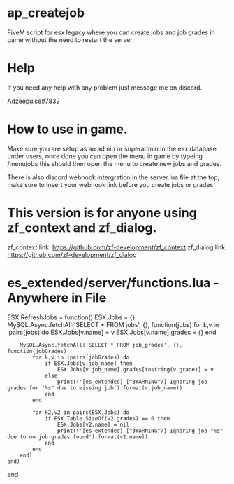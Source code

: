 # ap_createjob
 FiveM script for esx legacy where you can create jobs and job grades in game without the need to restart the server.

# Help

If you need any help with any problem just message me on discord.

Adzeepulse#7832

# How to use in game.

Make sure you are setup as an admin or superadmin in the esx database under users, once done you can open the menu in game by typeing /menujobs this should then open the menu to create new jobs and grades.

There is also discord webhook intergration in the server.lua file at the top, make sure to insert your webhook link before you create jobs or grades.


# This version is for anyone using zf_context and zf_dialog.

zf_context link: https://github.com/zf-development/zf_context
zf_dialog link: https://github.com/zf-development/zf_dialog

# es_extended/server/functions.lua - Anywhere in File

ESX.RefreshJobs = function()
    ESX.Jobs = {}
    MySQL.Async.fetchAll('SELECT * FROM jobs', {}, function(jobs)
        for k,v in ipairs(jobs) do
            ESX.Jobs[v.name] = v
            ESX.Jobs[v.name].grades = {}
        end
        
        MySQL.Async.fetchAll('SELECT * FROM job_grades', {}, function(jobGrades)
            for k,v in ipairs(jobGrades) do
                if ESX.Jobs[v.job_name] then
                    ESX.Jobs[v.job_name].grades[tostring(v.grade)] = v
                else
                    print(('[es_extended] [^3WARNING^7] Ignoring job grades for "%s" due to missing job'):format(v.job_name))
                end
            end
            
            for k2,v2 in pairs(ESX.Jobs) do
                if ESX.Table.SizeOf(v2.grades) == 0 then
                    ESX.Jobs[v2.name] = nil
                    print(('[es_extended] [^3WARNING^7] Ignoring job "%s" due to no job grades found'):format(v2.name))
                end
            end
        end)
    end) 
end
